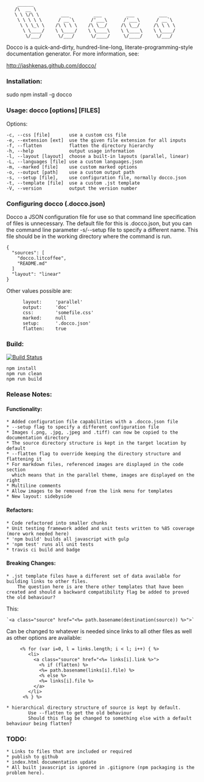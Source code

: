 ```
    ______
   /\  __ \
   \ \ \/\ \        ___         ___         ___         ___
    \ \ \ \ \      / __`\      /'___\      /'___\      / __`\
     \ \ \_\ \    /\ \ \ \    /\ \__/     /\ \__/     /\ \ \ \
      \ \____/    \ \____/    \ \____\    \ \____\    \ \____/
       \/___/      \/___/      \/____/     \/____/     \/___/

```
Docco is a quick-and-dirty, hundred-line-long, literate-programming-style
documentation generator. For more information, see:

http://jashkenas.github.com/docco/

### Installation:

  sudo npm install -g docco

### Usage: docco [options] [FILES]

  Options:

    -c, --css [file]       use a custom css file
    -e, --extension [ext]  use the given file extension for all inputs
    -f, --flatten          flatten the directory hierarchy
    -h, --help             output usage information
    -l, --layout [layout]  choose a built-in layouts (parallel, linear)
    -L, --languages [file] use a custom languages.json
    -m, --marked [file]    use custom marked options
    -o, --output [path]    use a custom output path
    -s, --setup [file],    use configuration file, normally docco.json
    -t, --template [file]  use a custom .jst template
    -V, --version          output the version number

### Configuring docco (.docco.json)

Docco a JSON configuration file for use so that command line specification of files is unnecessary.
The default file for this is .docco.json, but you can the command line parameter -s/--setup file to specify a different name.
This file should be in the working directory where the command is run.

```
{
  "sources": [
    "docco.litcoffee",
    "README.md"
  ]
  "layout": "linear"
}
```

Other values possible are:

```
      layout:     'parallel'
      output:     'doc'
      css:        'somefile.css'
      marked:     null
      setup:      '.docco.json'
      flatten:    true
```

### Build:

[![Build Status](https://travis-ci.org/robblovell/docco.svg?branch=master)](https://travis-ci.org/robblovell/docco)

```
npm install
npm run clean
npm run build
```

### Release Notes:

#### Functionality:

    * Added configuration file capabilities with a .docco.json file
    * --setup flag to specify a different configuration file
    * Images (.png, .jpg, .jpeg and .tiff) can now be copied to the documentation directory
    * The source directory structure is kept in the target location by default
    * --flatten flag to override keeping the directory structure and flattening it
    * For markdown files, referenced images are displayed in the code section
      which means that in the parallel theme, images are displayed on the right
    * Multiline comments
    * Allow images to be removed from the link menu for templates 
    * New layout: sidebyside

#### Refactors:

    * Code refactored into smaller chunks
    * Unit testing framework added and unit tests written to %85 coverage (more work needed here)
    * 'npm build' builds all javascript with gulp
    * 'npm test' runs all unit tests
    * travis ci build and badge

#### Breaking Changes:

    * .jst template files have a different set of data available for building links to other files.
        The question here is are there other templates that have been created and should a backward compatibility flag be added to proved the old behaviour?

This: 

    `<a class="source" href="<%= path.basename(destination(source)) %>">`

Can be changed to whatever is needed since links to all other files as well as other options are available:

```
     <% for (var i=0, l = links.length; i < l; i++) { %>
        <li>
          <a class="source" href="<%= links[i].link %>">
            <% if (flatten) %>
            <%= path.basename(links[i].file) %>
            <% else %>
            <%= links[i].file %>
          </a>
        </li>
      <% } %>
```

    * hierarchical directory structure of source is kept by default.
            Use --flatten to get the old behaviour
            Should this flag be changed to something else with a default behaviour being flatten?

### TODO:

    * Links to files that are included or required
    * publish to github
    * index.html documentation update
    * All built javascript is ignored in .gitignore (npm packaging is the problem here).
